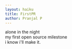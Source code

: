 ```yaml
---
layout: haiku
title: FirstPR
author: Pranjal P
---
```


alone in the night <br>
my first open source milestone<br>
i know i'll make it.<br>
